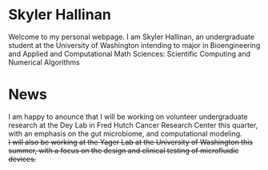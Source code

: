 # Skyler Hallinan

Welcome to my personal webpage. I am Skyler Hallinan, an undergraduate student at the University of Washington intending to major in Bioengineering and Applied and Computational Math Sciences: Scientific Computing and Numerical Algorithms

# News

I am happy to anounce that I will be working on volunteer undergraduate research at the Dey Lab in Fred Hutch Cancer Research Center this quarter, with an emphasis on the gut microbiome, and computational modeling. <br><strike>I will also be working at the Yager Lab at the University of Washington this summer, with a focus on the design and clinical testing of microfluidic devices. </strike> <br/>


